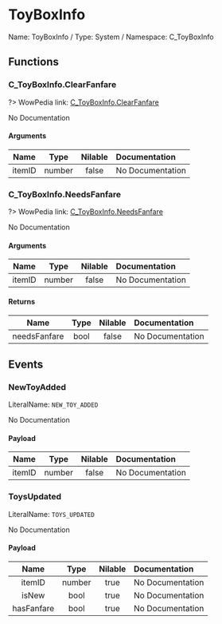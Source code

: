 # ToyBoxInfo

Name: ToyBoxInfo / Type: System / Namespace: C_ToyBoxInfo

## Functions

### C_ToyBoxInfo.ClearFanfare
?> WowPedia link: [C_ToyBoxInfo.ClearFanfare](https://wow.gamepedia.com/API_C_ToyBoxInfo.ClearFanfare)

No Documentation

#### Arguments
|Name|Type|Nilable|Documentation|
|:---:|:---:|:---:|:---|
|itemID|number|false|No Documentation|
### C_ToyBoxInfo.NeedsFanfare
?> WowPedia link: [C_ToyBoxInfo.NeedsFanfare](https://wow.gamepedia.com/API_C_ToyBoxInfo.NeedsFanfare)

No Documentation

#### Arguments
|Name|Type|Nilable|Documentation|
|:---:|:---:|:---:|:---|
|itemID|number|false|No Documentation|
#### Returns
|Name|Type|Nilable|Documentation|
|:---:|:---:|:---:|:---|
|needsFanfare|bool|false|No Documentation|
## Events

### NewToyAdded
LiteralName: `NEW_TOY_ADDED`

No Documentation

#### Payload
|Name|Type|Nilable|Documentation|
|:---:|:---:|:---:|:---|
|itemID|number|false|No Documentation|
### ToysUpdated
LiteralName: `TOYS_UPDATED`

No Documentation

#### Payload
|Name|Type|Nilable|Documentation|
|:---:|:---:|:---:|:---|
|itemID|number|true|No Documentation|
|isNew|bool|true|No Documentation|
|hasFanfare|bool|true|No Documentation|